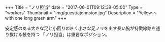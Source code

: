 +++
Title = "ノリ担当"
date = "2017-06-01T09:12:39-05:00"
Type = "workers"
Thumbnail = "img/guest/ajohnston.jpg"
Description = "Yellow ∩ with one long green arm"
+++

安定感のある大きな足と小回りのきく小さな足ノリを出す長い腕が特徴線路を通り抜ける技を持つ
「ノリ担当」は重要なポジション。

